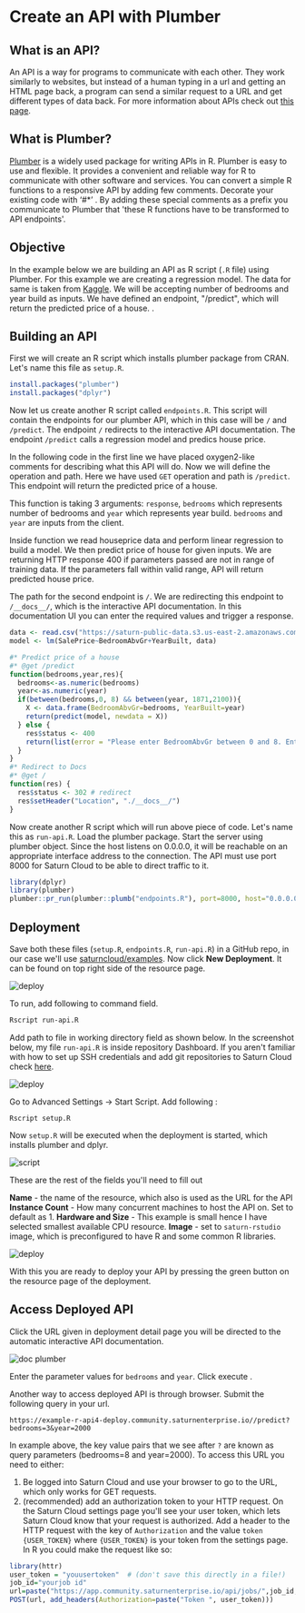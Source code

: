 # Create an API with Plumber

## What is an API?

An API is a way for programs to communicate with each other. They work similarly to websites, but instead of a human typing in a url and getting an HTML page back, a program can send a similar request to a URL and get different types of data back. For more information about APIs check out [this page](https://www.howtogeek.com/343877/what-is-an-api/).

## What is Plumber?

<a href="https://www.rplumber.io/index.html" target='_blank' rel='noopener'>Plumber</a> is a widely used package for writing APIs in R. Plumber is easy to use and flexible. It provides a convenient and reliable way for R to communicate with other software and services.
You can convert a simple R functions to a responsive API by adding few comments. Decorate your existing code with ‘#\*’ . By adding these special comments as a prefix you communicate to Plumber that 'these R functions have to be transformed to API endpoints'.

## Objective

In the example below we are building an API as R script (`.R` file) using Plumber. For this example we are creating a regression model. The data for same is taken from [Kaggle](https://www.kaggle.com/c/house-prices-advanced-regression-techniques/data).
We will be accepting number of bedrooms and year build as inputs. We have defined an endpoint, "/predict", which will return the predicted price of a house.
.

## Building an API

First we will create an R script which installs plumber package from CRAN. Let's name this file as `setup.R`.

```R
install.packages("plumber")
install.packages("dplyr")
```

Now let us create another R script called `endpoints.R`. This script will contain the endpoints for our plumber API, which in this case will be `/` and `/predict`. The endpoint `/` redirects to the interactive API documentation. The endpoint `/predict` calls a regression model and predics house price.

In the following code in the first line we have placed oxygen2-like comments for describing what this API will do. Now we will define the operation and path. Here we have used `GET` operation and path is `/predict`. This endpoint will return the predicted price of a house.

This function is taking 3 arguments: `response`, `bedrooms` which represents number of bedrooms and `year` which represents year build. `bedrooms` and `year` are inputs from the client.

Inside function we read houseprice data and perform linear regression to build a model. We then predict price of house for given inputs. We are returning HTTP response 400 if parameters passed are not in range of training data. If the parameters fall within valid range, API will return predicted house price.

The path for the second endpoint is `/`. We are redirecting this endpoint to `/__docs__/`, which is the interactive API documentation. In this documentation UI you can enter the required values and trigger a response.

```R
data <- read.csv("https://saturn-public-data.s3.us-east-2.amazonaws.com/examples/dashboard/housePriceData.csv")
model <- lm(SalePrice~BedroomAbvGr+YearBuilt, data)

#* Predict price of a house
#* @get /predict
function(bedrooms,year,res){
  bedrooms<-as.numeric(bedrooms)
  year<-as.numeric(year)
  if(between(bedrooms,0, 8) && between(year, 1871,2100)){
    X <- data.frame(BedroomAbvGr=bedrooms, YearBuilt=year)
    return(predict(model, newdata = X))
  } else {
    res$status <- 400
    return(list(error = "Please enter BedroomAbvGr between 0 and 8. Enter YearBuilt between 1872 and 2100."))
  }
}
#* Redirect to Docs
#* @get /
function(res) {
  res$status <- 302 # redirect
  res$setHeader("Location", "./__docs__/")
}
```

Now create another R script which will run above piece of code. Let's name this as `run-api.R`. Load the plumber package. Start the server using plumber object. Since the host listens on 0.0.0.0, it will be reachable on an appropriate interface address to the connection. The API must use port 8000 for Saturn Cloud to be able to direct traffic to it.

```R
library(dplyr)
library(plumber)
plumber::pr_run(plumber::plumb("endpoints.R"), port=8000, host="0.0.0.0")
```

## Deployment

Save both these files (`setup.R`, `endpoints.R`, `run-api.R`) in a GitHub repo, in our case we'll use [saturncloud/examples](https://github.com/saturncloud/examples). Now click **New Deployment**. It can be found on top right side of the resource page.

![deploy](https://saturn-public-assets.s3.us-east-2.amazonaws.com/example-resources/plumber_deployment.png "doc-image")

To run, add following to command field.

```bash
Rscript run-api.R
```

Add path to file in working directory field as shown below. In the screenshot below, my file `run-api.R` is inside repository Dashboard. If you aren't familiar with how to set up SSH credentials and add git repositories to Saturn Cloud check [here](https://saturncloud.io/docs/using-saturn-cloud/gitrepo/).

![deploy](https://saturn-public-assets.s3.us-east-2.amazonaws.com/example-resources/working-directory.png "doc-image")

Go to Advanced Settings -> Start Script. Add following :

`Rscript setup.R`

Now `setup.R` will be executed when the deployment is started, which installs plumber and dplyr.

![script](https://saturn-public-assets.s3.us-east-2.amazonaws.com/example-resources/script.png "doc-image")

These are the rest of the fields you'll need to fill out

**Name** - the name of the resource, which also is used as the URL for the API
**Instance Count** - How many concurrent machines to host the API on. Set to default as 1.
**Hardware and Size** - This example is small hence I have selected smallest available CPU resource.
**Image** - set to `saturn-rstudio` image, which is preconfigured to have R and some common R libraries.

![deploy](https://saturn-public-assets.s3.us-east-2.amazonaws.com/example-resources/deploy_settings.png "doc-image")

With this you are ready to deploy your API by pressing the green button on the resource page of the deployment.

## Access Deployed API

Click the URL given in deployment detail page you will be directed to the automatic interactive API documentation.

![doc plumber](https://saturn-public-assets.s3.us-east-2.amazonaws.com/example-resources/docsplumber.png "doc-image")

Enter the parameter values for `bedrooms` and `year`. Click execute .

Another way to access deployed API is through browser. Submit the following query in your url.

`https://example-r-api4-deploy.community.saturnenterprise.io//predict?bedrooms=3&year=2000`

In example above, the key value pairs that we see after `?` are known as query parameters (bedrooms=8 and year=2000).
To access this URL you need to either:

1. Be logged into Saturn Cloud and use your browser to go to the URL, which only works for GET requests.
2. (recommended) add an authorization token to your HTTP request. On the Saturn Cloud settings page you'll see your user token, which lets Saturn Cloud know that your request is authorized. Add a header to the HTTP request with the key of `Authorization` and the value `token {USER_TOKEN}` where `{USER_TOKEN}` is your token from the settings page. In R you could make the request like so:

```R
library(httr)
user_token = "youusertoken"  # (don't save this directly in a file!)
job_id="yourjob id"
url=paste("https://app.community.saturnenterprise.io/api/jobs/",job_id,"/start",sep="")
POST(url, add_headers(Authorization=paste("Token ", user_token)))
```
